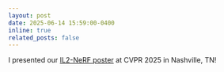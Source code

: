 ```yaml
---
layout: post
date: 2025-06-14 15:59:00-0400
inline: true
related_posts: false
---
```


I presented our [IL2-NeRF poster]([https://cvpr.thecvf.com/media/PosterPDFs/CVPR%202025/32423.png?t=1748725642.522914](https://cvpr.thecvf.com/virtual/2025/poster/32423)) at CVPR 2025 in Nashville, TN! 
